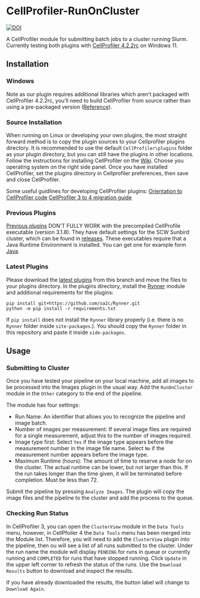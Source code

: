 # CellProfiler-RunOnCluster 
[![DOI](https://zenodo.org/badge/DOI/10.5281/zenodo.3275888.svg)](https://doi.org/10.5281/zenodo.3275888)

A CellProfiler module for submitting batch jobs to a cluster running Slurm. Currently testing both plugins with [CellProfiler 4.2.2rc](https://cellprofiler.org/releases) on Windows 11.

## Installation
### Windows
Note as our plugin requires additional libraries which aren’t packaged with CellProfiler 4.2.2rc, you’ll need to build CellProfiler from source rather than using a pre-packaged version ([Reference](https://cellprofiler-manual.s3.amazonaws.com/CellProfiler-4.0.6/help/other_plugins.html?highlight=plugins)).

### Source Installation
When running on Linux or developing your own plugins, the most straight forward method is to copy the plugin sources to your Cellprofiler plugins directory. It is recommended to use the default ``CellProfiler\plugins`` folder as your plugin directory, but you can still have the plugins in other locations. Follow the instructions for installing CellProfiler on the [Wiki](https://github.com/CellProfiler/CellProfiler/wiki). Choose you operating system on the right side panel. Once you have installed CellProfiler, set the plugins directory in Cellprofiler preferences, then save and close CellProfiler. 

Some useful guidlines for developing CellProfiler plugins:
[Orientation to CellProfiler code](https://github.com/CellProfiler/CellProfiler/wiki/Orientation-to-CellProfiler-code)
[CellProfiler 3 to 4 migration guide](https://github.com/CellProfiler/CellProfiler-plugins/wiki/CellProfiler-3-to-4-migration-guide)

### Previous Plugins
[Previous plugins](https://github.com/sa2c/CellProfiler-RunOnCluster/archive/master.zip) DON'T FULLY WORK with the precompiled CellProfile executable (version 3.1.8). They have default settings for the SCW Sunbird cluster, which can be found in [releases](https://github.com/sa2c/CellProfiler-RunOnCluster/releases/download/v1.0/CellProfiler.exe). These executables require that a Java Runtime Environment is installed. You can get one for example form [Java](https://www.java.com/en/download/).

### Latest Plugins
Please download the [latest plugins](https://github.com/sa2c/CellProfiler-RunOnCluster/archive/CellProfiler4.zip) from this branch and move the files to your plugins directory. In the plugins directory, install the [Rynner](https://github.com/sa2c/Rynner) module and additional requirements for the plugins:

```
pip install git+https://github.com/sa2c/Rynner.git
python -m pip install -r requirements.txt
```

If `pip install` does not install the `Rynner` library properly (i.e. there is no ``Rynner`` folder inside ``site-packages``.). You should copy the `Rynner` folder in this repository and paste it inside ``side-packages``.

## Usage
### Submitting to Cluster

Once you have tested your pipeline on your local machine, add all images to be processed into the Images plugin in the usual way. Add the `RunOnCluster` module in the `Other` category to the end of the pipeline.

The module has four settings:
 * Run Name: An identifier that allows you to recognize the pipeline and image batch.
 * Number of images per measurement: If several image files are required for a single measurement, adjust this to the number of images required.
 * Image type first: Select `Yes` if the image type appears before the measurement number in the image file name. Select `No` if the measurement number appears before the image type.
 * Maximum Runtime (hours): The amount of time to reserve a node for on the cluster. The actual runtime can be lower, but not larger than this. If the run takes longer than the time given, it will be terminated before completion. Must be less than 72.

Submit the pipeline by pressing `Analyze Images`. The plugin will copy the image files and the pipeline to the cluster and add the process to the queue.

### Checking Run Status

In CellProfiler 3, you can open the `ClusterView` module in the `Data Tools` menu, however, in CellPfoiler 4 the `Data Tools` menu has been merged into the Module list. Therefore, you will need to add the `ClusterView` plugin into the pipeline, then ou will see a list of all runs submitted to the cluster. Under the run name the module will display `PENDING` for runs in queue or currently running and `COMPLETED` for runs that have stopped running. Click `Update` in the upper left corner to refresh the status of the runs. Use the `Download Results` button to download and inspect the results.

If you have already downloaded the results, the button label will change to `Download Again`.
